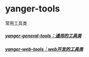 # yanger-tools
常用工具类

##### [yanger-general-tools：通用的工具类](./yanger-general-tools/README.md)
##### [yanger-web-tools：web开发的工具类](./yanger-web-tools/README.md)